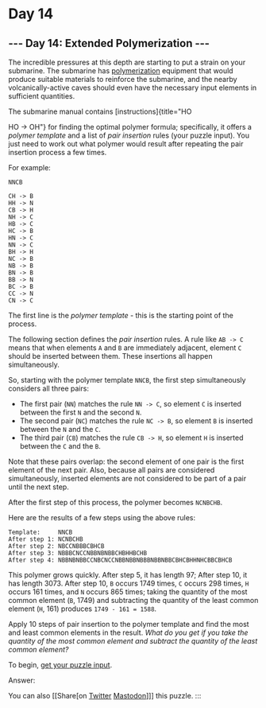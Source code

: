 # Day 14

\-\-- Day 14: Extended Polymerization \-\--
-------------------------------------------

The incredible pressures at this depth are starting to put a strain on
your submarine. The submarine has
[polymerization](https://en.wikipedia.org/wiki/Polymerization) equipment
that would produce suitable materials to reinforce the submarine, and
the nearby volcanically-active caves should even have the necessary
input elements in sufficient quantities.

The submarine manual contains [instructions]{title="HO

HO -> OH"} for finding the optimal polymer formula; specifically, it
offers a *polymer template* and a list of *pair insertion* rules (your
puzzle input). You just need to work out what polymer would result after
repeating the pair insertion process a few times.

For example:

    NNCB

    CH -> B
    HH -> N
    CB -> H
    NH -> C
    HB -> C
    HC -> B
    HN -> C
    NN -> C
    BH -> H
    NC -> B
    NB -> B
    BN -> B
    BB -> N
    BC -> B
    CC -> N
    CN -> C

The first line is the *polymer template* - this is the starting point of
the process.

The following section defines the *pair insertion* rules. A rule like
`AB -> C` means that when elements `A` and `B` are immediately adjacent,
element `C` should be inserted between them. These insertions all happen
simultaneously.

So, starting with the polymer template `NNCB`, the first step
simultaneously considers all three pairs:

-   The first pair (`NN`) matches the rule `NN -> C`, so element `C` is
    inserted between the first `N` and the second `N`.
-   The second pair (`NC`) matches the rule `NC -> B`, so element `B` is
    inserted between the `N` and the `C`.
-   The third pair (`CB`) matches the rule `CB -> H`, so element `H` is
    inserted between the `C` and the `B`.

Note that these pairs overlap: the second element of one pair is the
first element of the next pair. Also, because all pairs are considered
simultaneously, inserted elements are not considered to be part of a
pair until the next step.

After the first step of this process, the polymer becomes `NCNBCHB`.

Here are the results of a few steps using the above rules:

    Template:     NNCB
    After step 1: NCNBCHB
    After step 2: NBCCNBBBCBHCB
    After step 3: NBBBCNCCNBBNBNBBCHBHHBCHB
    After step 4: NBBNBNBBCCNBCNCCNBBNBBNBBBNBBNBBCBHCBHHNHCBBCBHCB

This polymer grows quickly. After step 5, it has length 97; After step
10, it has length 3073. After step 10, `B` occurs 1749 times, `C` occurs
298 times, `H` occurs 161 times, and `N` occurs 865 times; taking the
quantity of the most common element (`B`, 1749) and subtracting the
quantity of the least common element (`H`, 161) produces
`1749 - 161 = 1588`.

Apply 10 steps of pair insertion to the polymer template and find the
most and least common elements in the result. *What do you get if you
take the quantity of the most common element and subtract the quantity
of the least common element?*

To begin, [get your puzzle input](14/input).

Answer:

You can also [\[Share[on
[Twitter](https://twitter.com/intent/tweet?text=%22Extended+Polymerization%22+%2D+Day+14+%2D+Advent+of+Code+2021&url=https%3A%2F%2Fadventofcode%2Ecom%2F2021%2Fday%2F14&related=ericwastl&hashtags=AdventOfCode)
[Mastodon](javascript:void(0);)]\]] this puzzle.
:::

